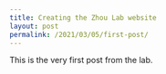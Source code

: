 ```yaml
---
title: Creating the Zhou Lab website
layout: post
permalink: /2021/03/05/first-post/
---
```


This is the very first post from the lab.
